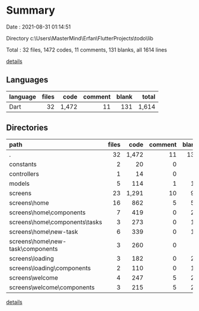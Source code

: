 # Summary

Date : 2021-08-31 01:14:51

Directory c:\Users\MasterMind\Erfan\FlutterProjects\todo\lib

Total : 32 files,  1472 codes, 11 comments, 131 blanks, all 1614 lines

[details](details.md)

## Languages
| language | files | code | comment | blank | total |
| :--- | ---: | ---: | ---: | ---: | ---: |
| Dart | 32 | 1,472 | 11 | 131 | 1,614 |

## Directories
| path | files | code | comment | blank | total |
| :--- | ---: | ---: | ---: | ---: | ---: |
| . | 32 | 1,472 | 11 | 131 | 1,614 |
| constants | 2 | 20 | 0 | 6 | 26 |
| controllers | 1 | 14 | 0 | 5 | 19 |
| models | 5 | 114 | 1 | 18 | 133 |
| screens | 23 | 1,291 | 10 | 99 | 1,400 |
| screens\home | 16 | 862 | 5 | 52 | 919 |
| screens\home\components | 7 | 419 | 0 | 25 | 444 |
| screens\home\components\tasks | 3 | 273 | 0 | 14 | 287 |
| screens\home\new-task | 6 | 339 | 0 | 18 | 357 |
| screens\home\new-task\components | 3 | 260 | 0 | 8 | 268 |
| screens\loading | 3 | 182 | 0 | 21 | 203 |
| screens\loading\components | 2 | 110 | 0 | 13 | 123 |
| screens\welcome | 4 | 247 | 5 | 26 | 278 |
| screens\welcome\components | 3 | 215 | 5 | 24 | 244 |

[details](details.md)